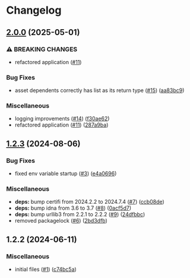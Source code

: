 # Changelog

## [2.0.0](https://github.com/telicent-oss/smart-cache-paralog-api/compare/v1.2.3...v2.0.0) (2025-05-01)


### ⚠ BREAKING CHANGES

* refactored application ([#11](https://github.com/telicent-oss/smart-cache-paralog-api/issues/11))

### Bug Fixes

* asset dependents correctly has list as its return type ([#15](https://github.com/telicent-oss/smart-cache-paralog-api/issues/15)) ([aa83bc9](https://github.com/telicent-oss/smart-cache-paralog-api/commit/aa83bc927de9a33f08f6e5146383991a2892e7e2))


### Miscellaneous

* logging improvements ([#14](https://github.com/telicent-oss/smart-cache-paralog-api/issues/14)) ([f30ae62](https://github.com/telicent-oss/smart-cache-paralog-api/commit/f30ae62235357b4922c519bc29b535f1f12245ff))
* refactored application ([#11](https://github.com/telicent-oss/smart-cache-paralog-api/issues/11)) ([287a9ba](https://github.com/telicent-oss/smart-cache-paralog-api/commit/287a9bae05bd42064ebf8082bc2e860ec36e3570))

## [1.2.3](https://github.com/telicent-oss/smart-cache-paralog-api/compare/v1.2.2...v1.2.3) (2024-08-06)


### Bug Fixes

* fixed env variable startup ([#3](https://github.com/telicent-oss/smart-cache-paralog-api/issues/3)) ([e4a0696](https://github.com/telicent-oss/smart-cache-paralog-api/commit/e4a069616dbc25055e1b0a096c5f23c873d91a29))


### Miscellaneous

* **deps:** bump certifi from 2024.2.2 to 2024.7.4 ([#7](https://github.com/telicent-oss/smart-cache-paralog-api/issues/7)) ([ccb08de](https://github.com/telicent-oss/smart-cache-paralog-api/commit/ccb08de5c417c9e5530af19704a8041d59b88943))
* **deps:** bump idna from 3.6 to 3.7 ([#8](https://github.com/telicent-oss/smart-cache-paralog-api/issues/8)) ([0acf5d7](https://github.com/telicent-oss/smart-cache-paralog-api/commit/0acf5d766e4228396a0584e4c173722b2c5a8463))
* **deps:** bump urllib3 from 2.2.1 to 2.2.2 ([#9](https://github.com/telicent-oss/smart-cache-paralog-api/issues/9)) ([24dfbbc](https://github.com/telicent-oss/smart-cache-paralog-api/commit/24dfbbcad37a59be1cf3ffd049091c54c0fa2e84))
* removed packagelock ([#6](https://github.com/telicent-oss/smart-cache-paralog-api/issues/6)) ([2bd3dfb](https://github.com/telicent-oss/smart-cache-paralog-api/commit/2bd3dfb31ac7c42f63c7fd064471c5ec99094f6d))

## 1.2.2 (2024-06-11)


### Miscellaneous

* initial files ([#1](https://github.com/telicent-oss/smart-cache-paralog-api/issues/1)) ([c74bc5a](https://github.com/telicent-oss/smart-cache-paralog-api/commit/c74bc5a0689545d67e8cac5d8fe9312bbc2ac26c))
